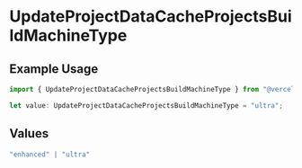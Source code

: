 # UpdateProjectDataCacheProjectsBuildMachineType

## Example Usage

```typescript
import { UpdateProjectDataCacheProjectsBuildMachineType } from "@vercel/sdk/models/updateprojectdatacacheop.js";

let value: UpdateProjectDataCacheProjectsBuildMachineType = "ultra";
```

## Values

```typescript
"enhanced" | "ultra"
```